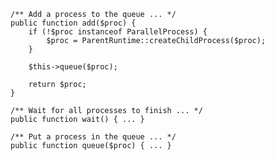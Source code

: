 <pre class="dark"><code class="php">/** Add a process to the queue ... */
public function add($proc) {
    if (!$proc instanceof ParallelProcess) {
        $proc = ParentRuntime::createChildProcess($proc);
    }

    $this->queue($proc);

    return $proc;
}

/** Wait for all processes to finish ... */
public function wait() { ... }

/** Put a process in the queue ... */
public function queue($proc) { ... }
</code></pre>
